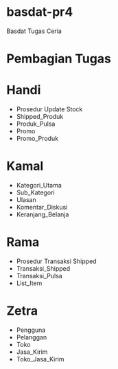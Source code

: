 # basdat-pr4
Basdat Tugas Ceria

# Pembagian Tugas

# Handi
* Prosedur Update Stock
* Shipped_Produk
* Produk_Pulsa
* Promo
* Promo_Produk

# Kamal
* Kategori_Utama
* Sub_Kategori
* Ulasan
* Komentar_Diskusi
* Keranjang_Belanja

# Rama
* Prosedur Transaksi Shipped
* Transaksi_Shipped
* Transaksi_Pulsa
* List_Item

# Zetra
* Pengguna
* Pelanggan
* Toko
* Jasa_Kirim
* Toko_Jasa_Kirim
